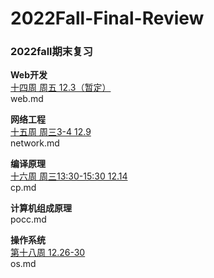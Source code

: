 # 2022Fall-Final-Review

### 2022fall期末复习 <br>
**Web开发** <br>
<u>十四周 周五 12.3（暂定）</u> <br>
web.md <br>

**网络工程**<br>
<u>十五周 周三3-4 12.9</u> <br>
network.md<br>

**编译原理**<br>
<u>十六周 周三13:30-15:30 12.14</u> <br>
cp.md<br>

**计算机组成原理**<br>
pocc.md <br>

**操作系统**<br>
<u>第十八周 12.26-30</u> <br>
os.md<br>



